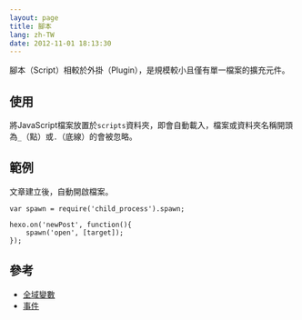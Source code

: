 ```yaml
---
layout: page
title: 腳本
lang: zh-TW
date: 2012-11-01 18:13:30
---
```


腳本（Script）相較於外掛（Plugin），是規模較小且僅有單一檔案的擴充元件。

## 使用

將JavaScript檔案放置於`scripts`資料夾，即會自動載入，檔案或資料夾名稱開頭為`_`（點）或`.`（底線）的會被忽略。

## 範例

文章建立後，自動開啟檔案。

```
var spawn = require('child_process').spawn;

hexo.on('newPost', function(){
	spawn('open', [target]);
});
```

## 參考

- [全域變數][1]
- [事件][2]

[1]: global_variables.html
[2]: events.html